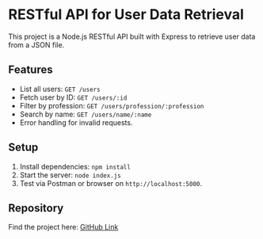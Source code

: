 
# RESTful API for User Data Retrieval

This project is a Node.js RESTful API built with Express to retrieve user data from a JSON file.

## Features

- List all users: `GET /users`
- Fetch user by ID: `GET /users/:id`
- Filter by profession: `GET /users/profession/:profession`
- Search by name: `GET /users/name/:name`
- Error handling for invalid requests.

## Setup

1. Install dependencies: `npm install`
2. Start the server: `node index.js`
3. Test via Postman or browser on `http://localhost:5000`.

## Repository

Find the project here: [GitHub Link](#)
